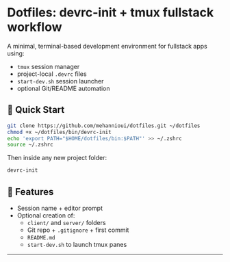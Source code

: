 # Dotfiles: devrc-init + tmux fullstack workflow

A minimal, terminal-based development environment for fullstack apps using:

- `tmux` session manager
- project-local `.devrc` files
- `start-dev.sh` session launcher
- optional Git/README automation

## 🚀 Quick Start

```bash
git clone https://github.com/mehannioui/dotfiles.git ~/dotfiles
chmod +x ~/dotfiles/bin/devrc-init
echo 'export PATH="$HOME/dotfiles/bin:$PATH"' >> ~/.zshrc
source ~/.zshrc
```

Then inside any new project folder:

```bash
devrc-init
```

## 🧠 Features

- Session name + editor prompt
- Optional creation of:
  - `client/` and `server/` folders
  - Git repo + `.gitignore` + first commit
  - `README.md`
  - `start-dev.sh` to launch tmux panes

---

